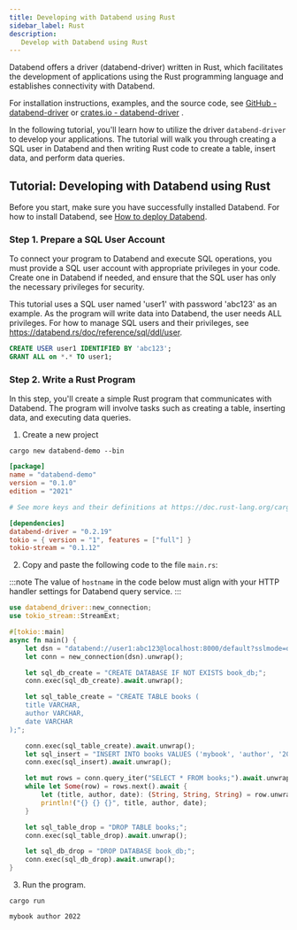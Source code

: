 ```yaml
---
title: Developing with Databend using Rust
sidebar_label: Rust
description:
   Develop with Databend using Rust
---
```


Databend offers a driver (databend-driver) written in Rust, which facilitates the development of applications using the Rust programming language and establishes connectivity with Databend.

For installation instructions, examples, and the source code, see [GitHub - databend-driver](https://github.com/datafuselabs/bendsql/tree/main/driver) or [crates.io - databend-driver](https://crates.io/crates/databend-driver) .

In the following tutorial, you'll learn how to utilize the driver `databend-driver` to develop your applications. The tutorial will walk you through creating a SQL user in Databend and then writing Rust code to create a table, insert data, and perform data queries.

## Tutorial: Developing with Databend using Rust

Before you start, make sure you have successfully installed Databend. For how to install Databend, see [How to deploy Databend](/doc/deploy).

### Step 1. Prepare a SQL User Account

To connect your program to Databend and execute SQL operations, you must provide a SQL user account with appropriate privileges in your code. Create one in Databend if needed, and ensure that the SQL user has only the necessary privileges for security.

This tutorial uses a SQL user named 'user1' with password 'abc123' as an example. As the program will write data into Databend, the user needs ALL privileges. For how to manage SQL users and their privileges, see https://databend.rs/doc/reference/sql/ddl/user.

```sql
CREATE USER user1 IDENTIFIED BY 'abc123';
GRANT ALL on *.* TO user1;
```

### Step 2. Write a Rust Program

In this step, you'll create a simple Rust program that communicates with Databend. The program will involve tasks such as creating a table, inserting data, and executing data queries.

1. Create a new project 

```shell
cargo new databend-demo --bin
```

```toml title='Cargo.toml'
[package]
name = "databend-demo"
version = "0.1.0"
edition = "2021"

# See more keys and their definitions at https://doc.rust-lang.org/cargo/reference/manifest.html

[dependencies]
databend-driver = "0.2.19"
tokio = { version = "1", features = ["full"] }
tokio-stream = "0.1.12"
```

2. Copy and paste the following code to the file `main.rs`:

:::note
The value of `hostname` in the code below must align with your HTTP handler settings for Databend query service.
:::

```rust title='main.rs'
use databend_driver::new_connection;
use tokio_stream::StreamExt;

#[tokio::main]
async fn main() {
    let dsn = "databend://user1:abc123@localhost:8000/default?sslmode=disable";
    let conn = new_connection(dsn).unwrap();

    let sql_db_create = "CREATE DATABASE IF NOT EXISTS book_db;";
    conn.exec(sql_db_create).await.unwrap();

    let sql_table_create = "CREATE TABLE books (
    title VARCHAR,
    author VARCHAR,
    date VARCHAR
);";

    conn.exec(sql_table_create).await.unwrap();
    let sql_insert = "INSERT INTO books VALUES ('mybook', 'author', '2022');";
    conn.exec(sql_insert).await.unwrap();

    let mut rows = conn.query_iter("SELECT * FROM books;").await.unwrap();
    while let Some(row) = rows.next().await {
        let (title, author, date): (String, String, String) = row.unwrap().try_into().unwrap();
        println!("{} {} {}", title, author, date);
    }

    let sql_table_drop = "DROP TABLE books;";
    conn.exec(sql_table_drop).await.unwrap();

    let sql_db_drop = "DROP DATABASE book_db;";
    conn.exec(sql_db_drop).await.unwrap();
}
```

3. Run the program. 

```shell
cargo run
```

```text title='Outputs'
mybook author 2022
```